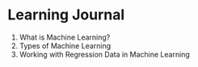 # Learning Journal
1. What is Machine Learning?
2. Types of Machine Learning
3. Working with Regression Data in Machine Learning

